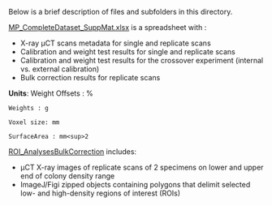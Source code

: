 Below is a brief description of files and subfolders in this directory.

[MP_CompleteDataset_SuppMat.xlsx](https://github.com/LeoBertiniNHM/CoralMethodsPaper/blob/main/Data/MP_CompleteDataset_SuppMat.xlsx) is a spreadsheet with :
 - X-ray µCT scans metadata for single and replicate scans
 - Calibration and weight test results for single and replicate scans
 - Calibration and weight test results for the crossover experiment (internal vs. external calibration)
 - Bulk correction results for replicate scans

**Units**:
    Weight Offsets : \%

    Weights : g

    Voxel size: mm

    SurfaceArea : mm<sup>2



[ROI_AnalysesBulkCorrection](https://github.com/LeoBertiniNHM/CoralMethodsPaper/blob/main/Data/ROI_AnalysesBulkCorrection) includes:
 - µCT X-ray images of replicate scans of 2 specimens on lower and upper end of colony density range
 - ImageJ/Figi zipped objects containing polygons that delimit selected low- and high-density regions of interest (ROIs)